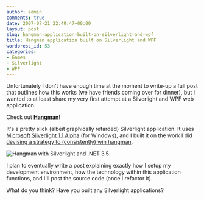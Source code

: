 ```yaml
---
author: admin
comments: true
date: 2007-07-21 22:49:47+00:00
layout: post
slug: hangman-application-built-on-silverlight-and-wpf
title: Hangman application built on Silverlight and WPF
wordpress_id: 53
categories:
- Games
- Silverlight
- WPF
---
```


Unfortunately I don't have enough time at the moment to write-up a full post that outlines how this works (we have friends coming over for dinner), but I wanted to at least share my very first attempt at a Silverlight and WPF web application.




Check out [**Hangman**](http://apps.wadewegner.com/hangman/)!




It's a pretty slick (albeit graphically retarded) Silverlight application. It uses [Microsoft Silverlight 1.1 Alpha](http://msdn.microsoft.com/vstudio/eula.aspx?id=e2c1a44f-0b5c-face-28c8-08a26f2e0b3c) (for Windows), and I built it on the work I did [devising a strategy to (consistently) win hangman](http://www.wadewegner.com/2007/07/16/DevisingAStrategyToConsistentlyWinHangmanPartI.aspx).




![Hangman with Silverlight and .NET 3.5](https://wadewegner.blob.core.windows.net/wordpress/content/binary/WindowsLiveWriter/HangmanapplicationbuiltonSilverlightan.5_EC67/image_1.png)




I plan to eventually write a post explaining exactly how I setup my development environment, how the technology within this application functions, and I'll post the source code (once I refactor it).




What do you think? Have you built any Silverlight applications?
